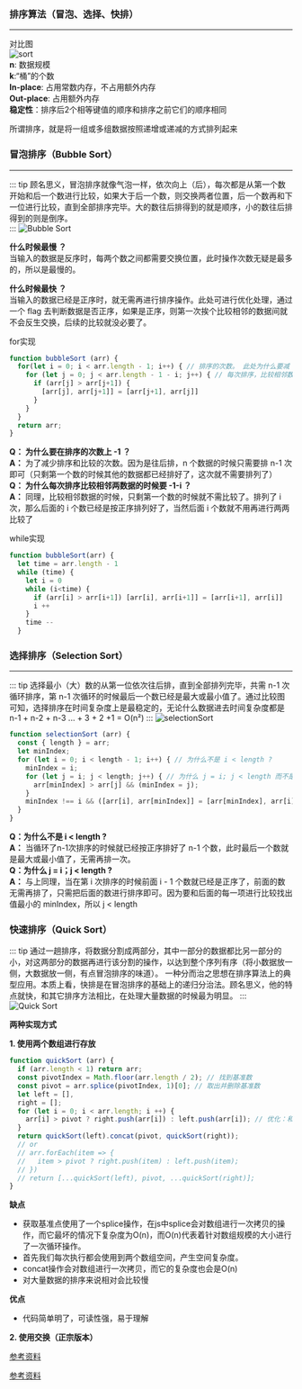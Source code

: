 ### 排序算法（冒泡、选择、快排）
---
对比图   
![sort](https://upload-images.jianshu.io/upload_images/6078022-86a57fe9166e171b.png?imageMogr2/auto-orient/strip%7CimageView2/2/w/1240)   
**n**: 数据规模   
**k**:“桶”的个数    
**In-place**: 占用常数内存，不占用额外内存    
**Out-place**: 占用额外内存   
**稳定性**：排序后2个相等键值的顺序和排序之前它们的顺序相同

所谓排序，就是将一组或多组数据按照递增或递减的方式排列起来    


### 冒泡排序（Bubble Sort）
--- 
::: tip
顾名思义，冒泡排序就像气泡一样，依次向上（后），每次都是从第一个数开始和后一个数进行比较，如果大于后一个数，则交换两者位置，后一个数再和下一位进行比较，直到全部排序完毕。大的数往后排得到的就是顺序，小的数往后排得到的则是倒序。  
:::
![Bubble Sort](https://upload-images.jianshu.io/upload_images/6078022-4987842fd0c41f9b.gif?imageMogr2/auto-orient/strip)

**什么时候最慢 ？**   
当输入的数据是反序时，每两个数之间都需要交换位置，此时操作次数无疑是最多的，所以是最慢的。

**什么时候最快 ？**   
当输入的数据已经是正序时，就无需再进行排序操作。此处可进行优化处理，通过一个 flag 去判断数据是否正序，如果是正序，则第一次挨个比较相邻的数据间就不会反生交换，后续的比较就没必要了。

for实现
```js
function bubbleSort (arr) {
  for(let i = 0; i < arr.length - 1; i++) { // 排序的次数。 此处为什么要减 1 ?
    for (let j = 0; j < arr.length - 1 - i; j++) { // 每次排序，比较相邻数据。此处为什么要减 i ?
      if (arr[j] > arr[j+1]) {
        [arr[j], arr[j+1]] = [arr[j+1], arr[j]]
      }
    }
  }
  return arr;
}
```
**Q： 为什么要在排序的次数上 -1 ？**  
**A：** 为了减少排序和比较的次数。因为是往后排，n 个数据的时候只需要排 n-1 次即可（只剩第一个数的时候其他的数据都已经排好了，这次就不需要排列了）  
**Q： 为什么每次排序比较相邻两数据的时候要 -1-i ？**  
**A：** 同理，比较相邻数据的时候，只剩第一个数的时候就不需比较了。排列了 i 次，那么后面的 i 个数已经是按正序排列好了，当然后面 i 个数就不用再进行两两比较了

while实现 
```js
function bubbleSort(arr) {
  let time = arr.length - 1
  while (time) {
    let i = 0
    while (i<time) {
      if (arr[i] > arr[i+1]) [arr[i], arr[i+1]] = [arr[i+1], arr[i]]
      i ++
    }    
    time --
  }

```
### 选择排序（Selection Sort）
--- 
::: tip
选择最小（大）数的从第一位依次往后排，直到全部排列完毕，共需 n-1 次循环排序，第 n-1 次循环的时候最后一个数已经是最大或最小值了。通过比较图可知，选择排序在时间复杂度上是最稳定的，无论什么数据进去时间复杂度都是 n-1 + n-2 + n-3 ... + 3 + 2 +1 = O(n²)
:::
![selectionSort](https://upload-images.jianshu.io/upload_images/1867034-c6cc220cfb2b9ac8.gif?imageMogr2/auto-orient/strip)

```js
function selectionSort (arr) {
  const { length } = arr;
  let minIndex;
  for (let i = 0; i < length - 1; i++) { // 为什么不是 i < length ?
    minIndex = i;
    for (let j = i; j < length; j++) { // 为什么 j = i; j < length 而不是  j < length -1 ?
      arr[minIndex] > arr[j] && (minIndex = j);
    }
    minIndex !== i && ([arr[i], arr[minIndex]] = [arr[minIndex], arr[i]]);
  }
}
```   
**Q：为什么不是 i < length ?**   
**A：** 当循环了n-1次排序的时候就已经按正序排好了 n-1 个数，此时最后一个数就是最大或最小值了，无需再排一次。  
**Q：为什么 j = i；j < length ?**    
**A：** 与上同理，当在第 i 次排序的时候前面 i - 1 个数就已经是正序了，前面的数无需再排了，只需把后面的数进行排序即可。因为要和后面的每一项进行比较找出值最小的 minIndex，所以 j < length

### 快速排序（Quick Sort） 
::: tip
通过一趟排序，将数据分割成两部分，其中一部分的数据都比另一部分的小，对这两部分的数据再进行该分割的操作，以达到整个序列有序（将小数据放一侧，大数据放一侧，有点冒泡排序的味道）。
一种分而治之思想在排序算法上的典型应用。本质上看，快排是在冒泡排序的基础上的递归分治法。顾名思义，他的特点就快，和其它排序方法相比，在处理大量数据的时候最为明显。
:::
![Quick Sort](https://upload-images.jianshu.io/upload_images/1867034-cd65e35d7dce5045.gif?imageMogr2/auto-orient/strip)

**两种实现方式**

**1. 使用两个数组进行存放**
```js
function quickSort (arr) {
  if (arr.length < 1) return arr;
  const pivotIndex = Math.floor(arr.length / 2); // 找到基准数
  const pivot = arr.splice(pivotIndex, 1)[0]; // 取出并删除基准数
  let left = [],
  right = [];
  for (let i = 0; i < arr.length; i ++) {
    arr[i] > pivot ? right.push(arr[i]) : left.push(arr[i]); // 优化：和基准数相等的数据不必进行递归，可以把相等的数据添加到一个数组 pivotList 中 => .concat(pivotList, ...)
  }
  return quickSort(left).concat(pivot, quickSort(right));
  // or
  // arr.forEach(item => {
  //   item > pivot ? right.push(item) : left.push(item);
  // })
  // return [...quickSort(left), pivot, ...quickSort(right)];
}
```
**缺点**

- 获取基准点使用了一个splice操作，在js中splice会对数组进行一次拷贝的操作，而它最坏的情况下复杂度为O(n)，而O(n)代表着针对数组规模的大小进行了一次循环操作。
- 首先我们每次执行都会使用到两个数组空间，产生空间复杂度。
- concat操作会对数组进行一次拷贝，而它的复杂度也会是O(n)
- 对大量数据的排序来说相对会比较慢

**优点**

- 代码简单明了，可读性强，易于理解

**2. 使用交换（正宗版本）**

[参考资料](https://www.cnblogs.com/liululin/p/5897059.html)

[参考资料](https://www.cnblogs.com/alaner/p/9612948.html)